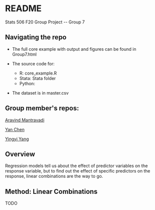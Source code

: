 # README
Stats 506 F20 Group Project -- Group 7


## Navigating the repo

* The full core example with output and figures can be found in Group7.html
* The source code for:
  + R: core_example.R
  + Stata: Stata folder
  + Python:

* The dataset is in master.csv



## Group member's repos:

[Aravind Mantravadi](https://github.com/aravind1338/Stats506_public)

[Yan Chen](https://github.com/yanchannn/Stats506_public)

[Yingyi Yang](https://github.com/YingyiYang/Stats506_public)



## Overview

Regression models tell us about the effect of predictor variables on the response variable, but to find out the effect of specific predictors on the response, linear combinations are the way to go.

## Method: Linear Combinations

TODO

